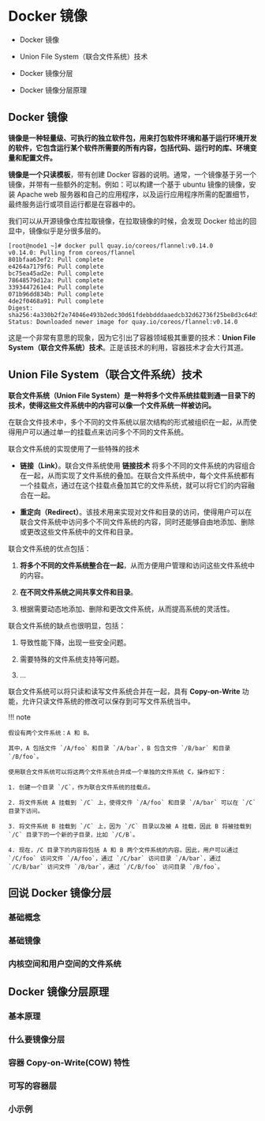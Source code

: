 # Docker 镜像

- Docker 镜像

- Union File System（联合文件系统）技术

- Docker 镜像分层

- Docker 镜像分层原理


## Docker 镜像

**镜像是一种轻量级、可执行的独立软件包，用来打包软件环境和基于运行环境开发的软件，它包含运行某个软件所需要的所有内容，包括代码、运行时的库、环境变量和配置文件。**

**镜像是一个只读模板**，带有创建 Docker 容器的说明。通常，一个镜像基于另一个镜像，并带有一些额外的定制。例如：可以构建一个基于 ubuntu 镜像的镜像，安装 Apache web 服务器和自己的应用程序，以及运行应用程序所需的配置细节，最终服务运行或项目运行都是在容器中的。

我们可以从开源镜像仓库拉取镜像，在拉取镜像的时候，会发现 Docker 给出的回显中，镜像似乎是分很多层的。

```shell
[root@node1 ~]# docker pull quay.io/coreos/flannel:v0.14.0
v0.14.0: Pulling from coreos/flannel
801bfaa63ef2: Pull complete 
e4264a7179f6: Pull complete 
bc75ea45ad2e: Pull complete 
78648579d12a: Pull complete 
3393447261e4: Pull complete 
071b96dd834b: Pull complete 
4de2f0468a91: Pull complete 
Digest: sha256:4a330b2f2e74046e493b2edc30d61fdebbdddaaedcb32d62736f25be8d3c64d5
Status: Downloaded newer image for quay.io/coreos/flannel:v0.14.0
```

这是一个非常有意思的现象，因为它引出了容器领域极其重要的技术：**Union File System（联合文件系统）技术**。正是该技术的利用，容器技术才会大行其道。

## Union File System（联合文件系统）技术

**联合文件系统（Union File System）是一种将多个文件系统挂载到通一目录下的技术，使得这些文件系统中的内容可以像一个文件系统一样被访问。** 

在联合文件技术中，多个不同的文件系统以层次结构的形式被组织在一起，从而使得用户可以通过单一的挂载点来访问多个不同的文件系统。

联合文件系统的实现使用了一些特殊的技术

- **链接（Link）**。联合文件系统使用 **链接技术** 将多个不同的文件系统的内容组合在一起，从而实现了文件系统的叠加。在联合文件系统中，每个文件系统都有一个挂载点，通过在这个挂载点叠加其它的文件系统，就可以将它们的内容融合在一起。

- **重定向（Redirect）**。该技术用来实现对文件和目录的访问，使得用户可以在联合文件系统中访问多个不同文件系统的内容，同时还能够自由地添加、删除或更改这些文件系统中的文件和目录。

联合文件系统的优点包括：

1. **将多个不同的文件系统整合在一起**，从而方便用户管理和访问这些文件系统中的内容。

2. **在不同文件系统之间共享文件和目录**。

3. 根据需要动态地添加、删除和更改文件系统，从而提高系统的灵活性。

联合文件系统的缺点也很明显，包括：

1. 导致性能下降，出现一些安全问题。

2. 需要特殊的文件系统支持等问题。

3. ...

联合文件系统可以将只读和读写文件系统合并在一起，具有 **Copy-on-Write** 功能，允许只读文件系统的修改可以保存到可写文件系统当中。


!!! note

    假设有两个文件系统：A 和 B。

    其中，A 包括文件 `/A/foo` 和目录 `/A/bar`，B 包含文件 `/B/bar` 和目录 `/B/foo`。

    使用联合文件系统可以将这两个文件系统合并成一个单独的文件系统 C，操作如下：

    1. 创建一个目录 `/C`，作为联合文件系统的挂载点。

    2. 将文件系统 A 挂载到 `/C` 上，使得文件 `/A/foo` 和目录 `/A/bar` 可以在 `/C` 目录下访问。

    3. 将文件系统 B 挂载到 `/C` 上，因为 `/C` 目录以及被 A 挂载，因此 B 将被挂载到 `/C` 目录下的一个新的子目录，比如 `/C/B`。

    4. 现在，/C 目录下的内容将包括 A 和 B 两个文件系统的内容。因此，用户可以通过 `/C/foo` 访问文件 `/A/foo`，通过 `/C/bar` 访问目录 `/A/bar`，通过 `/C/B/bar` 访问文件 `/B/bar`，通过 `/C/B/foo` 访问目录 `/B/foo`。


## 回说 Docker 镜像分层

### 基础概念

### 基础镜像

### 内核空间和用户空间的文件系统

## Docker 镜像分层原理

### 基本原理

### 什么要镜像分层

### 容器 Copy-on-Write(COW) 特性

### 可写的容器层

### 小示例